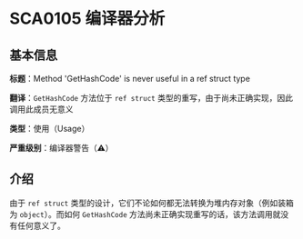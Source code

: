# SCA0105 编译器分析

## 基本信息

**标题**：Method 'GetHashCode' is never useful in a ref struct type

**翻译**：`GetHashCode` 方法位于 `ref struct` 类型的重写，由于尚未正确实现，因此调用此成员无意义

**类型**：使用（Usage）

**严重级别**：编译器警告（⚠）

## 介绍

由于 `ref struct` 类型的设计，它们不论如何都无法转换为堆内存对象（例如装箱为 `object`）。而如何 `GetHashCode` 方法尚未正确实现重写的话，该方法调用就没有任何意义了。
